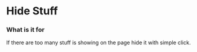 # Hide Stuff

### What is it for
If there are too many stuff is showing on the page hide it with simple click.
